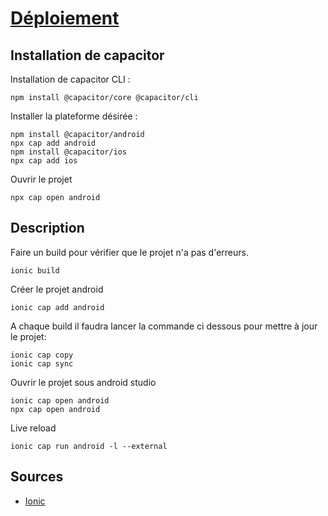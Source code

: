 # [Déploiement](readme.md)

## Installation de capacitor

Installation de capacitor CLI :

```console
npm install @capacitor/core @capacitor/cli
```

Installer la plateforme désirée :

```console
npm install @capacitor/android
npx cap add android
npm install @capacitor/ios
npx cap add ios
```

Ouvrir le projet 

```console
npx cap open android
```


## Description

Faire un build pour vérifier que le projet n'a pas d'erreurs.

```console
ionic build
```

Créer le projet android

```console
ionic cap add android
```

A chaque build il faudra lancer la commande ci dessous pour mettre à jour le projet: 

```console
ionic cap copy
ionic cap sync
```

Ouvrir le projet sous android studio

```console
ionic cap open android
npx cap open android
```

Live reload

```console
ionic cap run android -l --external
```

## Sources

* [Ionic](https://ionicframework.com/docs/angular/your-first-app/deploying-mobile)


